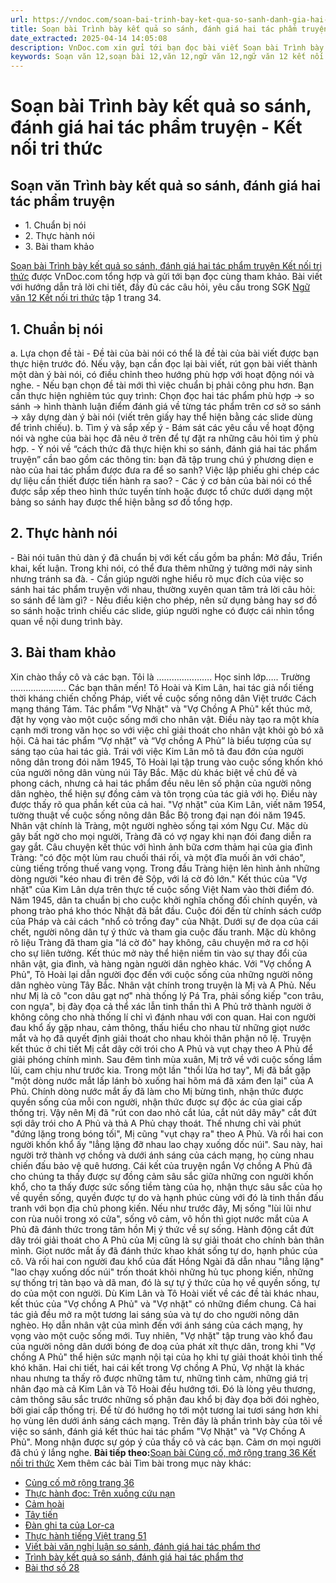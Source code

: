 ```yaml
---
url: https://vndoc.com/soan-bai-trinh-bay-ket-qua-so-sanh-danh-gia-hai-tac-pham-truyen-ket-noi-tri-thuc-320796
title: Soạn bài Trình bày kết quả so sánh, đánh giá hai tác phẩm truyện - Kết nối tri thức - VnDoc.com
date_extracted: 2025-04-14 14:05:08
description: VnDoc.com xin gửi tới bạn đọc bài viết Soạn bài Trình bày kết quả so sánh, đánh giá hai tác phẩm truyện Kết nối tri thức. Mời các bạn cùng tham khảo chi tiết.
keywords: Soạn văn 12,soạn bài 12,văn 12,ngữ văn 12,ngữ văn 12 kết nối tri thức,soạn ngữ văn 12,giải ngữ văn 12,soạn văn 12 kết nối tri thức,soạn văn 12 kết nối tri thức ngắn nhất,soạn văn 12 tập 1 trang 34 Kết nối tri thức,Soạn bài Trình bày kết quả so sánh đánh giá hai tác phẩm truyện Kết nối tri thức,Soạn văn Trình bày kết quả so sánh đánh giá hai tác phẩm truyện,Trình bày kết quả so sánh đánh giá hai tác phẩm truyện
---
```


# Soạn bài Trình bày kết quả so sánh, đánh giá hai tác phẩm truyện - Kết nối tri thức
## Soạn văn Trình bày kết quả so sánh, đánh giá hai tác phẩm truyện
  * 1\. Chuẩn bị nói
  * 2\. Thực hành nói
  * 3\. Bài tham khảo

[Soạn bài Trình bày kết quả so sánh, đánh giá hai tác phẩm truyện Kết nối tri thức](<https://vndoc.com/soan-bai-trinh-bay-ket-qua-so-sanh-danh-gia-hai-tac-pham-truyen-ket-noi-tri-thuc-320796>) được VnDoc.com tổng hợp và gửi tới bạn đọc cùng tham khảo. Bài viết với hướng dẫn trả lời chi tiết, đầy đủ các câu hỏi, yêu cầu trong SGK [Ngữ văn 12 Kết nối tri thức](<https://vndoc.com/soan-van-12-ket-noi-tri-thuc>) tập 1 trang 34.
## 1\. Chuẩn bị nói
a. Lựa chọn đề tài
\- Đề tài của bài nói có thể là đề tài của bài viết được bạn thực hiện trước đó. Nếu vậy, bạn cần đọc lại bài viết, rút gọn bài viết thành một dàn ý bài nói, có điều chỉnh theo hướng phù hợp với hoạt động nói và nghe.
\- Nếu bạn chọn đề tài mới thì việc chuẩn bị phải công phu hơn. Bạn cần thực hiện nghiêm túc quy trình: Chọn đọc hai tác phẩm phù hợp -> so sánh -> hình thành luận điểm đánh giá về từng tác phẩm trên cơ sở so sánh -> xây dựng dàn ý bài nói \(viết trên giấy hay thể hiện bằng các slide dùng để trình chiếu\).
b. Tìm ý và sắp xếp ý
\- Bám sát các yêu cầu về hoạt động nói và nghe của bài học đã nêu ở trên để tự đặt ra những câu hỏi tìm ý phù hợp.
\- Ý nói về “cách thức đã thực hiện khi so sánh, đánh giá hai tác phẩm truyện” cần bao gồm các thông tin: bạn đã tập trung chú ý phương diẹn e nào của hai tác phẩm được đưa ra để so sanh? Việc lập phiếu ghi chép các dự liệu cần thiết được tiến hành ra sao?
\- Các ý cơ bản của bài nói có thể được sắp xếp theo hình thức tuyến tính hoặc được tổ chức dưới dạng một bảng so sánh hay được thể hiện bằng sơ đồ tổng hợp.
## 2\. Thực hành nói
\- Bài nói tuân thủ dàn ý đã chuẩn bị với kết cấu gồm ba phần: Mở đầu, Triển khai, kết luận. Trong khi nói, có thể đưa thêm những ý tưởng mới nảy sinh nhưng tránh sa đà.
\- Cần giúp người nghe hiểu rõ mục đích của việc so sánh hai tác phẩm truyện với nhau, thường xuyên quan tâm trả lời câu hỏi: so sánh để làm gì?
\- Nêu điều kiện cho phép, nên sử dụng bảng hay sơ đồ so sánh hoặc trình chiếu các slide, giúp người nghe có được cái nhìn tổng quan về nội dung trình bày.
## **3\. Bài tham khảo**
Xin chào thầy cô và các bạn. Tôi là …………………. Học sinh lớp….. Trường ………………….
Các bạn thân mến\! Tô Hoài và Kim Lân, hai tác giả nổi tiếng thời kháng chiến chống Pháp, viết về cuộc sống nông dân Việt trước Cách mạng tháng Tám. Tác phẩm "Vợ Nhặt" và "Vợ Chồng A Phủ" kết thúc mở, đặt hy vọng vào một cuộc sống mới cho nhân vật. Điều này tạo ra một khía cạnh mới trong văn học so với việc chỉ giải thoát cho nhân vật khỏi gò bó xã hội.
Cả hai tác phẩm “Vợ nhặt” và “Vợ chồng A Phủ” là biểu tượng của sự sáng tạo của hai tác giả. Trái với việc Kim Lân mô tả đau đớn của người nông dân trong đói năm 1945, Tô Hoài lại tập trung vào cuộc sống khốn khó của người nông dân vùng núi Tây Bắc. Mặc dù khác biệt về chủ đề và phong cách, nhưng cả hai tác phẩm đều nêu lên số phận của người nông dân nghèo, thể hiện sự đồng cảm và tôn trọng của tác giả với họ. Điều này được thấy rõ qua phần kết của cả hai.
"Vợ nhặt" của Kim Lân, viết năm 1954, tường thuật về cuộc sống nông dân Bắc Bộ trong đại nạn đói năm 1945. Nhân vật chính là Tràng, một người nghèo sống tại xóm Ngụ Cư. Mặc dù gây bất ngờ cho mọi người, Tràng đã có vợ ngay khi nạn đói đang diễn ra gay gắt. Câu chuyện kết thúc với hình ảnh bữa cơm thảm hại của gia đình Tràng: "có độc một lùm rau chuối thái rối, và một đĩa muối ăn với cháo", cùng tiếng trống thuế vang vọng. Trong đầu Tràng hiện lên hình ảnh những dòng người "kéo nhau đi trên đê Sộp, với lá cờ đỏ lớn."
Kết thúc của "Vợ nhặt" của Kim Lân dựa trên thực tế cuộc sống Việt Nam vào thời điểm đó. Năm 1945, dân ta chuẩn bị cho cuộc khởi nghĩa chống đối chính quyền, và phong trào phá kho thóc Nhật đã bắt đầu. Cuộc đói đến từ chính  sách cướp của Pháp và cải cách "nhổ cỏ trồng đay" của Nhật. Dưới sự đe dọa của cái chết, người nông dân tự ý thức và tham gia cuộc đấu tranh. Mặc dù không rõ liệu Tràng đã tham gia "lá cờ đỏ" hay không, câu chuyện mở ra cơ hội cho sự liên tưởng. Kết thúc mở này thể hiện niềm tin vào sự thay đổi của nhân vật, gia đình, và hàng ngàn người dân nghèo khác.
Với "Vợ chồng A Phủ", Tô Hoài lại dẫn người đọc đến với cuộc sống của những người nông dân nghèo vùng Tây Bắc. Nhân vật chính trong truyện là Mị và A Phủ. Nếu như Mị là cô "con dâu gạt nợ" nhà thống lý Pá Tra, phải sống kiếp "con trâu, con ngựa", bị đày đọa cả thể xác lẫn tinh thần thì A Phủ trở thành người ở không công cho nhà thống lí chỉ vì đánh nhau với con quan. Hai con người đau khổ ấy gặp nhau, cảm thông, thấu hiểu cho nhau từ những giọt nước mắt và họ đã quyết định giải thoát cho nhau khỏi thân phận nô lệ.
Truyện kết thúc ở chi tiết Mị cắt dây cởi trói cho A Phủ và vụt chạy theo A Phủ để giải phóng chính mình. Sau đêm tình mùa xuân, Mị trở về với cuộc sống lầm lũi, cam chịu như trước kia. Trong một lần "thổi lửa hơ tay", Mị đã bắt gặp "một dòng nước mắt lấp lánh bò xuống hai hõm má đã xám đen lại" của A Phủ. Chính dòng nước mắt ấy đã làm cho Mị bừng tình, nhận thức được quyền sống của mỗi con người, nhận thức được sự độc ác của giai cấp thống trị. Vậy nên Mị đã "rút con dao nhỏ cắt lúa, cắt nút dây mây" cắt đứt sợi dây trói cho A Phủ và thả A Phủ chạy thoát. Thế nhưng chỉ vài phút "đứng lặng trong bóng tối", Mị cũng "vụt chạy ra" theo A Phủ. Và rồi hai con người khốn khổ ấy "lẳng lặng đỡ nhau lao chạy xuống dốc núi". Sau này, hai người trở thành vợ chồng và dưới ánh sáng của cách mạng, họ cùng nhau chiến đấu bảo vệ quê hương.
Cái kết của truyện ngắn Vợ chồng A Phủ đã cho chúng ta thấy được sự đồng cảm sâu sắc giữa những con người khốn khổ, cho ta thấy được sức sống tiềm tàng của họ, nhận thực sâu sắc của họ về quyền sống, quyền được tự do và hạnh phúc cùng với đó là tinh thần đấu tranh với bọn địa chủ phong kiến. Nếu như trước đây, Mị sống "lùi lũi như con rùa nuôi trong xó cửa", sống vô cảm, vô hồn thì giọt nước mắt của A Phủ đã đánh thức trong tâm hồn Mị ý thức về sự sống. Hành động cắt đứt dây trói giải thoát cho A Phủ của Mị cũng là sự giải thoát cho chính bản thân mình. Giọt nước mắt ấy đã đánh thức khao khát sống tự do, hạnh phúc của cô. Và rồi hai con người đau khổ của đất Hồng Ngài đã dẫn nhau "lẳng lặng" "lao chạy xuống dốc núi" trốn thoát khỏi những hủ tục phong kiến, những sự thống trị tàn bạo và dã man, đó là sự tự ý thức của họ về quyền sống, tự do của một con người.
Dù Kim Lân và Tô Hoài viết về các đề tài khác nhau, kết thúc của "Vợ chồng A Phủ" và "Vợ nhặt" có những điểm chung. Cả hai tác giả đều mở ra một tương lai sáng sủa và tự do cho người nông dân nghèo. Họ dẫn nhân vật của mình đến với ánh sáng của cách mạng, hy vọng vào một cuộc sống mới. Tuy nhiên, "Vợ nhặt" tập trung vào khổ đau của người nông dân dưới bóng đe doạ của phát xít thực dân, trong khi "Vợ chồng A Phủ" thể hiện sức mạnh nội tại của họ khi tự giải thoát khỏi tình thế khó khăn.
Hai chi tiết, hai cái kết trong Vợ chồng A Phủ, Vợ nhặt là khác nhau nhưng ta thấy rõ được những tâm tư, những tình cảm, những giá trị nhân đạo mà cả Kim Lân và Tô Hoài đều hướng tới. Đó là lòng yêu thương, cảm thông sâu sắc trước những số phận đau khổ bị đày đọa bởi đói nghèo, bởi giai cấp thống trị. Để từ đó hướng họ tới một tương lai tươi sáng hơn khi họ vùng lên dưới ánh sáng cách mạng.
Trên đây là phần trình bày của tôi về việc so sánh, đánh giá kết thúc hai tác phẩm "Vợ Nhặt" và "Vợ Chồng A Phủ". Mong nhận được sự góp ý của thầy cô và các bạn. Cảm ơn mọi người đã chú ý lắng nghe.
**Bài tiếp theo:**[Soạn bài Củng cố, mở rộng trang 36 Kết nối tri thức](<https://vndoc.com/soan-bai-cung-co-mo-rong-trang-36-ket-noi-tri-thuc-320798>)
Xem thêm các bài Tìm bài trong mục này khác:
  * [Củng cố mở rộng trang 36](</soan-bai-cung-co-mo-rong-trang-36-ket-noi-tri-thuc-320798>)
  * [Thực hành đọc: Trên xuồng cứu nạn](</soan-bai-tren-xuong-cuu-nan-ket-noi-tri-thuc-320799>)
  * [Cảm hoài](</soan-bai-cam-hoai-ket-noi-tri-thuc-320803>)
  * [Tây tiến](</soan-bai-tay-tien-ket-noi-tri-thuc-321881>)
  * [Đàn ghi ta của Lor-ca](</soan-bai-lop-12-dan-ghi-ta-cua-lorca-114608>)
  * [Thực hành tiếng Việt trang 51](</soan-bai-thuc-hanh-tieng-viet-trang-51-lop-12-ket-noi-tri-thuc-321885>)
  * [Viết bài văn nghị luận so sánh, đánh giá hai tác phẩm thơ](</soan-bai-viet-bai-van-nghi-luan-so-sanh-danh-gia-hai-tac-pham-tho-ket-noi-tri-thuc-321889>)
  * [Trình bày kết quả so sánh, đánh giá hai tác phẩm thơ](</soan-bai-trinh-bay-ket-qua-so-sanh-danh-gia-hai-tac-pham-tho-ket-noi-tri-thuc-321950>)
  * [Bài thơ số 28](</soan-bai-bai-tho-so-28-ket-noi-tri-thuc-321952>)

